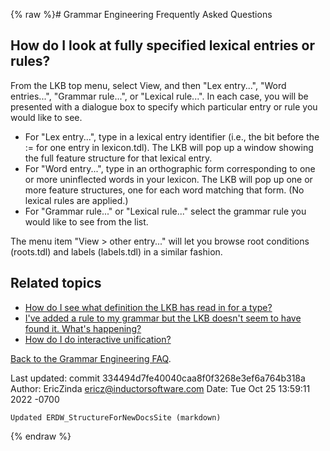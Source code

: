 {% raw %}# Grammar Engineering Frequently Asked Questions

## How do I look at fully specified lexical entries or rules?

From the LKB top menu, select View, and then "Lex entry...", "Word
entries...", "Grammar rule...", or "Lexical rule...". In each case, you
will be presented with a dialogue box to specify which particular entry
or rule you would like to see.

- For "Lex entry...", type in a lexical entry identifier (i.e., the
bit before the := for one entry in lexicon.tdl). The LKB will pop up
a window showing the full feature structure for that lexical entry.
- For "Word entry...", type in an orthographic form corresponding to
one or more uninflected words in your lexicon. The LKB will pop up
one or more feature structures, one for each word matching that
form. (No lexical rules are applied.)
- For "Grammar rule..." or "Lexical rule..." select the grammar rule
you would like to see from the list.

The menu item "View &gt; other entry..." will let you browse root
conditions (roots.tdl) and labels (labels.tdl) in a similar fashion.

## Related topics

- [How do I see what definition the LKB has read in for a
type?](../GeFaqViewType)
- [I've added a rule to my grammar but the LKB doesn't seem to have
found it. What's happening?](../GeFaqNoRule)
- [How do I do interactive unification?](../GeFaqInteractiveUnify)

[Back to the Grammar Engineering FAQ](/GrammarEngineeringFaq).

Last updated: commit 334494d7fe40040caa8f0f3268e3ef6a764b318a
Author: EricZinda <ericz@inductorsoftware.com>
Date:   Tue Oct 25 13:59:11 2022 -0700

    Updated ERDW_StructureForNewDocsSite (markdown)
{% endraw %}
